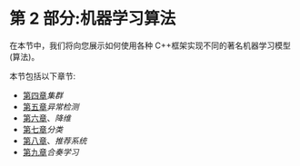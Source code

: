 # 第 2 部分:机器学习算法

在本节中，我们将向您展示如何使用各种 C++框架实现不同的著名机器学习模型(算法)。

本节包括以下章节:

*   [第四章](04.html)*集群*
*   [第五章](05.html)*异常检测*
*   [第六章](06.html)、*降维*
*   [第七章](07.html)*分类*
*   [第八章](08.html)、*推荐系统*
*   [第九章](09.html)*合奏学习*